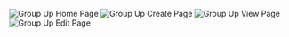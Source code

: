 ![Group Up Home Page](https://i.imgur.com/DeHom8B.png)
![Group Up Create Page](https://i.imgur.com/AxZCPMt.png)
![Group Up View Page](https://i.imgur.com/1XWUcOs.png)
![Group Up Edit Page](https://i.imgur.com/tab6HQA.png)
